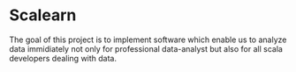 Scalearn
========

The goal of this project is to implement software which enable us to analyze data immidiately not only for professional data-analyst but also for all scala developers dealing with data. 
